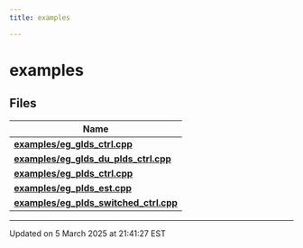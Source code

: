 ```yaml
---
title: examples

---
```


# examples



## Files

| Name           |
| -------------- |
| **[examples/eg_glds_ctrl.cpp](/lds-ctrl-est/docs/api/files/eg__glds__ctrl_8cpp/#file-eg-glds-ctrl.cpp)**  |
| **[examples/eg_glds_du_plds_ctrl.cpp](/lds-ctrl-est/docs/api/files/eg__glds__du__plds__ctrl_8cpp/#file-eg-glds-du-plds-ctrl.cpp)**  |
| **[examples/eg_plds_ctrl.cpp](/lds-ctrl-est/docs/api/files/eg__plds__ctrl_8cpp/#file-eg-plds-ctrl.cpp)**  |
| **[examples/eg_plds_est.cpp](/lds-ctrl-est/docs/api/files/eg__plds__est_8cpp/#file-eg-plds-est.cpp)**  |
| **[examples/eg_plds_switched_ctrl.cpp](/lds-ctrl-est/docs/api/files/eg__plds__switched__ctrl_8cpp/#file-eg-plds-switched-ctrl.cpp)**  |







-------------------------------

Updated on  5 March 2025 at 21:41:27 EST
